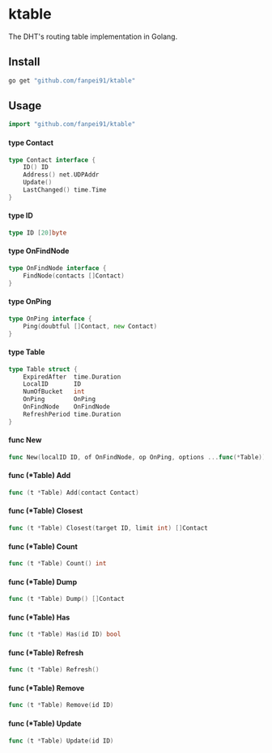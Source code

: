 # ktable

The DHT's routing table implementation in Golang.

## Install
```bash
go get "github.com/fanpei91/ktable"
```

## Usage
```go
import "github.com/fanpei91/ktable"
```

#### type Contact

```go
type Contact interface {
	ID() ID
	Address() net.UDPAddr
	Update()
	LastChanged() time.Time
}
```


#### type ID

```go
type ID [20]byte
```


#### type OnFindNode

```go
type OnFindNode interface {
	FindNode(contacts []Contact)
}
```


#### type OnPing

```go
type OnPing interface {
	Ping(doubtful []Contact, new Contact)
}
```


#### type Table

```go
type Table struct {
	ExpiredAfter  time.Duration
	LocalID       ID
	NumOfBucket   int
	OnPing        OnPing
	OnFindNode    OnFindNode
	RefreshPeriod time.Duration
}
```


#### func  New

```go
func New(localID ID, of OnFindNode, op OnPing, options ...func(*Table)) *Table
```

#### func (*Table) Add

```go
func (t *Table) Add(contact Contact)
```

#### func (*Table) Closest

```go
func (t *Table) Closest(target ID, limit int) []Contact
```

#### func (*Table) Count

```go
func (t *Table) Count() int
```

#### func (*Table) Dump

```go
func (t *Table) Dump() []Contact
```

#### func (*Table) Has

```go
func (t *Table) Has(id ID) bool
```

#### func (*Table) Refresh

```go
func (t *Table) Refresh()
```

#### func (*Table) Remove

```go
func (t *Table) Remove(id ID)
```

#### func (*Table) Update

```go
func (t *Table) Update(id ID)
```
